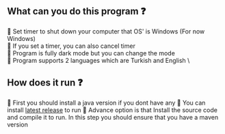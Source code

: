 ## What can you do this program ❓
🔹 Set timer to shut down your computer that OS' is Windows (For now Windows) \
🔹 If you set a timer, you can also cancel timer \
🔹 Program is fully  dark mode but you can change the mode \
🔹 Program supports 2 languages which are Turkish and English \

## How does it run ❓
🔹 First you should install a java version if you dont have any
🔹 You can install [latest release](https://github.com/lKhanl/shutdown-timer-gui/releases) to run
🔹 Advance option is that Install the source code and compile it to run. In this step you should ensure that you have a maven version
